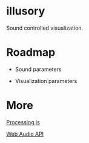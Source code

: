 illusory
========

Sound controlled visualization.

Roadmap
=======

* Sound parameters

* Visualization parameters

More
====

[Processing.js](http://processingjs.org)

[Web Audio API](http://webaudio.github.io/web-audio-api)
